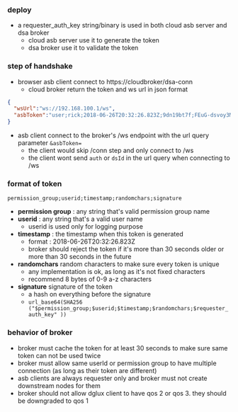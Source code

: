 ### deploy
* a requester_auth_key string/binary is used in both cloud asb server and dsa broker
  * cloud asb server use it to generate the token
  * dsa broker use it to validate the token

### step of handshake
* browser asb client connect to https://cloudbroker/dsa-conn
  * cloud broker return the token and ws url in json format
```json
{
  "wsUrl":"ws://192.168.100.1/ws",
  "asbToken":"user;rick;2018-06-26T20:32:26.823Z;9dn19bt7f;FEuG-dsvoy3Mfh-DY4ZLqxWdcjA9mky2MyCd0DmqTMw"
}
```
* asb client connect to the broker's /ws endpoint with the url query parameter `&asbToken=`
  * the client would skip /conn step and only connect to /ws
  * the client wont send `auth` or `dsId` in the url query when connecting to /ws

### format of token 
`permission_group;userid;timestamp;randomchars;signature`

* **permission group** : any string that's valid permission group name 
* **userid** : any string that's a valid user name
  * userid is used only for logging purpose
* **timestamp** : the timestamp when this token is generated
  * format : 2018-06-26T20:32:26.823Z
  * broker should reject the token if it's more than 30 seconds older or more than 30 seconds in the future
* **randomchars** random characters to make sure every token is unique
  * any implementation is ok, as long as it's not fixed characters
  * recommend 8 bytes of 0-9 a-z characters 
* **signature** signature of the token
  * a hash on everything before the signature
  * `url_base64(SHA256 ("$permission_group;$userid;$timestamp;$randomchars;$requester_auth_key" ))`

### behavior of broker
* broker must cache the token for at least 30 seconds to make sure same token can not be used twice
* broker must allow same userId or permission group to have multiple connection (as long as their token are different)
* asb clients are always requester only and broker must not create downstream nodes for them
* broker should not allow dglux client to have qos 2 or qos 3. they should be downgraded to qos 1